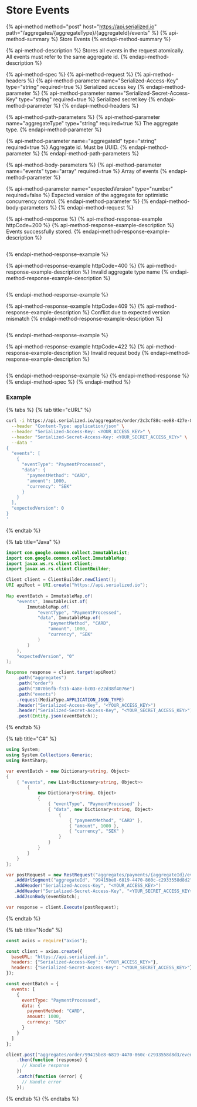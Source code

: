 # Store Events

{% api-method method="post" host="https://api.serialized.io" path="/aggregates/{aggregateType}/{aggregateId}/events" %}
{% api-method-summary %}
Store Events
{% endapi-method-summary %}

{% api-method-description %}
Stores all events in the request atomically. All events must refer to the same aggregate id.
{% endapi-method-description %}

{% api-method-spec %}
{% api-method-request %}
{% api-method-headers %}
{% api-method-parameter name="Serialized-Access-Key" type="string" required=true %}
Serialized access key
{% endapi-method-parameter %}
{% api-method-parameter name="Serialized-Secret-Access-Key" type="string" required=true %}
Serialized secret key
{% endapi-method-parameter %}
{% endapi-method-headers %}

{% api-method-path-parameters %}
{% api-method-parameter name="aggregateType" type="string" required=true %}
The aggregate type.
{% endapi-method-parameter %}

{% api-method-parameter name="aggregateId" type="string" required=true %}
Aggregate id. Must be UUID.
{% endapi-method-parameter %}
{% endapi-method-path-parameters %}

{% api-method-body-parameters %}
{% api-method-parameter name="events" type="array" required=true %}
Array of events 
{% endapi-method-parameter %}

{% api-method-parameter name="expectedVersion" type="number" required=false %}
Expected version of the aggregate for optimistic concurrency control.
{% endapi-method-parameter %}
{% endapi-method-body-parameters %}
{% endapi-method-request %}

{% api-method-response %}
{% api-method-response-example httpCode=200 %}
{% api-method-response-example-description %}
Events successfully stored.
{% endapi-method-response-example-description %}

```javascript

```
{% endapi-method-response-example %}

{% api-method-response-example httpCode=400 %}
{% api-method-response-example-description %}
Invalid aggregate type name
{% endapi-method-response-example-description %}

```text

```
{% endapi-method-response-example %}

{% api-method-response-example httpCode=409 %}
{% api-method-response-example-description %}
Conflict due to expected version mismatch
{% endapi-method-response-example-description %}

```text

```
{% endapi-method-response-example %}

{% api-method-response-example httpCode=422 %}
{% api-method-response-example-description %}
Invalid request body
{% endapi-method-response-example-description %}

```text

```
{% endapi-method-response-example %}
{% endapi-method-response %}
{% endapi-method-spec %}
{% endapi-method %}

### Example

{% tabs %}
{% tab title="cURL" %}
```bash
curl -i https://api.serialized.io/aggregates/order/2c3cf88c-ee88-427e-818a-ab0267511c84/events \
  --header "Content-Type: application/json" \
  --header "Serialized-Access-Key: <YOUR_ACCESS_KEY>" \
  --header "Serialized-Secret-Access-Key: <YOUR_SECRET_ACCESS_KEY>" \
  --data '
{
  "events": [
    {
      "eventType": "PaymentProcessed",
      "data": {
        "paymentMethod": "CARD",
        "amount": 1000,
        "currency": "SEK"
      }
    }
  ],
  "expectedVersion": 0
}
'
```
{% endtab %}

{% tab title="Java" %}
```java
import com.google.common.collect.ImmutableList;
import com.google.common.collect.ImmutableMap;
import javax.ws.rs.client.Client;
import javax.ws.rs.client.ClientBuilder;

Client client = ClientBuilder.newClient();
URI apiRoot = URI.create("https://api.serialized.io");
    
Map eventBatch = ImmutableMap.of(
    "events", ImmutableList.of(
        ImmutableMap.of(
            "eventType", "PaymentProcessed",
            "data", ImmutableMap.of(
                "paymentMethod", "CARD",
                "amount", 1000,
                "currency", "SEK"
            )
        )
    ),
    "expectedVersion", "0"
);

Response response = client.target(apiRoot)
    .path("aggregates")
    .path("order")
    .path("3070b6fb-f31b-4a8e-bc03-e22d38f4076e")
    .path("events")
    .request(MediaType.APPLICATION_JSON_TYPE)
    .header("Serialized-Access-Key", "<YOUR_ACCESS_KEY>")
    .header("Serialized-Secret-Access-Key", "<YOUR_SECRET_ACCESS_KEY>")
    .post(Entity.json(eventBatch));

```
{% endtab %}

{% tab title="C\#" %}
```csharp
using System;
using System.Collections.Generic;
using RestSharp;

var eventBatch = new Dictionary<string, Object>
{
    { "events", new List<Dictionary<string, Object>>
        {
            new Dictionary<string, Object>
            {
                { "eventType", "PaymentProcessed" },
                { "data", new Dictionary<string, Object>
                    {
                        { "paymentMethod", "CARD" },
                        { "amount", 1000 },
                        { "currency", "SEK" }
                    } 
                }
            }
        }
    }
};

var postRequest = new RestRequest("aggregates/payments/{aggregateId}/events", Method.POST)
   .AddUrlSegment("aggregateId", "99415be8-6819-4470-860c-c2933558d8d2")
   .AddHeader("Serialized-Access-Key", "<YOUR_ACCESS_KEY>")
   .AddHeader("Serialized-Secret-Access-Key", "<YOUR_SECRET_ACCESS_KEY>");
   .AddJsonBody(eventBatch);

var response = client.Execute(postRequest);
```
{% endtab %}

{% tab title="Node" %}
```javascript
const axios = require("axios");

const client = axios.create({
  baseURL: "https://api.serialized.io",
  headers: {"Serialized-Access-Key": "<YOUR_ACCESS_KEY>"},
  headers: {"Serialized-Secret-Access-Key": "<YOUR_SECRET_ACCESS_KEY>"}
});

const eventBatch = {
  events: [
    {
      eventType: "PaymentProcessed",
      data: {
        paymentMethod: "CARD",
        amount: 1000,
        currency: "SEK"
      }
    }
  ]
};

client.post("aggregates/order/99415be8-6819-4470-860c-c2933558d8d3/events", eventBatch)
    .then(function (response) {
      // Handle response
    })
    .catch(function (error) {
      // Handle error
    });

```
{% endtab %}
{% endtabs %}

